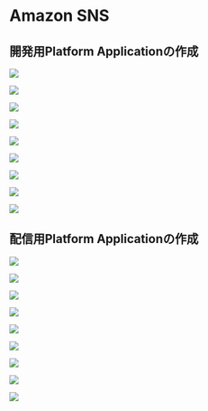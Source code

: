 # Amazon SNS

## 開発用Platform Applicationの作成

![](./img/sns001.png)

![](./img/sns002.png)

![](./img/sns003.png)

![](./img/sns004.png)

![](./img/sns005.png)

![](./img/sns006.png)

![](./img/sns007.png)

![](./img/sns008.png)

![](./img/sns009.png)

## 配信用Platform Applicationの作成

![](./img/sns010.png)

![](./img/sns011.png)

![](./img/sns012.png)

![](./img/sns013.png)

![](./img/sns014.png)

![](./img/sns015.png)

![](./img/sns016.png)

![](./img/sns017.png)

![](./img/sns018.png)
